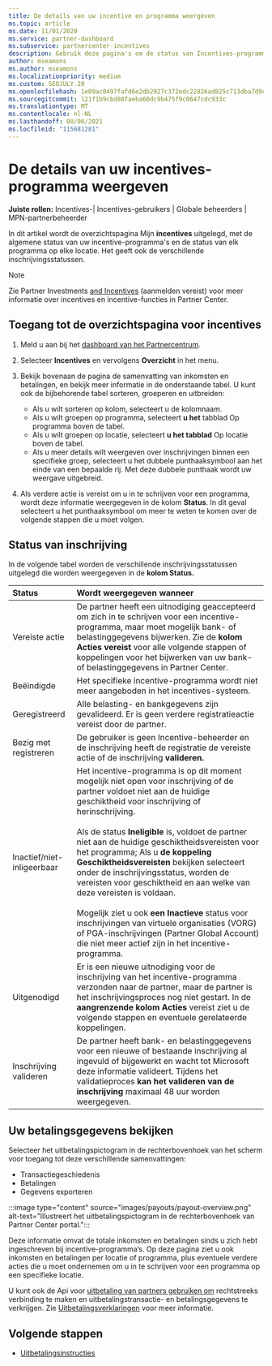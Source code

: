 ```yaml
---
title: De details van uw incentive en programma weergeven
ms.topic: article
ms.date: 11/01/2020
ms.service: partner-dashboard
ms.subservice: partnercenter-incentives
description: Gebruik deze pagina's om de status van Incentives-programma bekijken en beheren
author: mseamons
ms.author: mseamons
ms.localizationpriority: medium
ms.custom: SEOJULY.20
ms.openlocfilehash: 1e09ac0497fafd6e2db2927c372edc22826ad825c713dba7d9c5854d0bfe64d9
ms.sourcegitcommit: 121f1b9cbd88faeba60dc9b475f9c0647cdc933c
ms.translationtype: MT
ms.contentlocale: nl-NL
ms.lasthandoff: 08/06/2021
ms.locfileid: "115681281"
---
```

# <a name="view-your-incentives-program-details"></a>De details van uw incentives-programma weergeven

**Juiste rollen:** Incentives-| Incentives-gebruikers | Globale beheerders | MPN-partnerbeheerder

In dit artikel wordt de overzichtspagina Mijn **incentives** uitgelegd, met de algemene status van uw incentive-programma's en de status van elk programma op elke locatie. Het geeft ook de verschillende inschrijvingsstatussen.

>[!NOTE]
>Zie Partner Investments [and Incentives](https://partner.microsoft.com/membership/partner-incentives) (aanmelden vereist) voor meer informatie over incentives en incentive-functies in Partner Center.

## <a name="access-the-incentives-overview-page"></a>Toegang tot de overzichtspagina voor incentives

1. Meld u aan bij het [dashboard van het Partnercentrum](https://partner.microsoft.com/dashboard).
1. Selecteer **Incentives** en vervolgens **Overzicht** in het menu.
1. Bekijk bovenaan de pagina de samenvatting van inkomsten en betalingen, en bekijk meer informatie in de onderstaande tabel. U kunt ook de bijbehorende tabel sorteren, groeperen en uitbreiden:

   - Als u wilt sorteren op kolom, selecteert u de kolomnaam.
   - Als u wilt groepen op programma, selecteert **u het** tabblad Op programma boven de tabel.
   - Als u wilt groepen op locatie, selecteert **u het tabblad** Op locatie boven de tabel.
   - Als u meer details wilt weergeven over inschrijvingen binnen een specifieke groep, selecteert u het dubbele punthaaksymbool aan het einde van een bepaalde rij. Met deze dubbele punthaak wordt uw weergave uitgebreid.
1. Als verdere actie is vereist om u in te schrijven voor een programma, wordt deze informatie weergegeven in de kolom **Status**. In dit geval selecteert u het punthaaksymbool om meer te weten te komen over de volgende stappen die u moet volgen.

## <a name="enrollment-status"></a>Status van inschrijving

In de volgende tabel worden de verschillende inschrijvingsstatussen uitgelegd die worden weergegeven in de **kolom Status.**

| **Status**         | **Wordt weergegeven wanneer** |
|:------------------------------------|:------------------|
| Vereiste actie  | De partner heeft een uitnodiging geaccepteerd om zich in te schrijven voor een incentive-programma, maar moet mogelijk bank- of belastinggegevens bijwerken. Zie de **kolom Acties vereist** voor alle volgende stappen of koppelingen voor het bijwerken van uw bank- of belastinggegevens in Partner Center. |
| Beëindigde  | Het specifieke incentive-programma wordt niet meer aangeboden in het incentives-systeem. |
| Geregistreerd  | Alle belasting- en bankgegevens zijn gevalideerd. Er is geen verdere registratieactie vereist door de partner. |
| Bezig met registreren  | De gebruiker is geen Incentive-beheerder en de  inschrijving heeft de registratie de vereiste actie of de inschrijving **valideren.**|
| Inactief/niet-inligeerbaar | Het incentive-programma is op dit moment mogelijk niet open voor inschrijving of de partner voldoet niet aan de huidige geschiktheid voor inschrijving of herinschrijving. <br><br> Als de status **Ineligible** is, voldoet de partner niet aan de huidige geschiktheidsvereisten voor het programma; Als u **de koppeling Geschiktheidsvereisten** bekijken selecteert onder de inschrijvingsstatus, worden de vereisten voor geschiktheid en aan welke van deze vereisten is voldaan. <br><br> Mogelijk ziet u ook **een Inactieve** status voor inschrijvingen van virtuele organisaties (VORG) of PGA-inschrijvingen (Partner Global Account) die niet meer actief zijn in het incentive-programma.  |
| Uitgenodigd  | Er is een nieuwe uitnodiging voor de inschrijving van het incentive-programma verzonden naar de partner, maar de partner is het inschrijvingsproces nog niet gestart. In de **aangrenzende kolom Acties** vereist ziet u de volgende stappen en eventuele gerelateerde koppelingen.  |
| Inschrijving valideren  | De partner heeft bank- en belastinggegevens voor een nieuwe of bestaande inschrijving al ingevuld of bijgewerkt en wacht tot Microsoft deze informatie valideert. Tijdens het validatieproces **kan het valideren van de inschrijving** maximaal 48 uur worden weergegeven.  |

## <a name="see-your-payment-information"></a>Uw betalingsgegevens bekijken

Selecteer het uitbetalingspictogram in de rechterbovenhoek van het scherm voor toegang tot deze verschillende samenvattingen:

- Transactiegeschiedenis
- Betalingen
- Gegevens exporteren

:::image type="content" source="images/payouts/payout-overview.png" alt-text="Illustreert het uitbetalingspictogram in de rechterbovenhoek van Partner Center portal.":::

Deze informatie omvat de totale inkomsten en betalingen sinds u zich hebt ingeschreven bij incentive-programma‘s. Op deze pagina ziet u ook inkomsten en betalingen per locatie of programma, plus eventuele verdere acties die u moet ondernemen om u in te schrijven voor een programma op een specifieke locatie. 

U kunt ook de Api voor [uitbetaling van partners gebruiken om](https://apidocs.microsoft.com/services/partnerpayouts) rechtstreeks verbinding te maken en uitbetalingstransactie- en betalingsgegevens te verkrijgen. Zie [Uitbetalingsverklaringen](payout-statement.md) voor meer informatie.

## <a name="next-steps"></a>Volgende stappen

- [Uitbetalingsinstructies](payout-statement.md)
